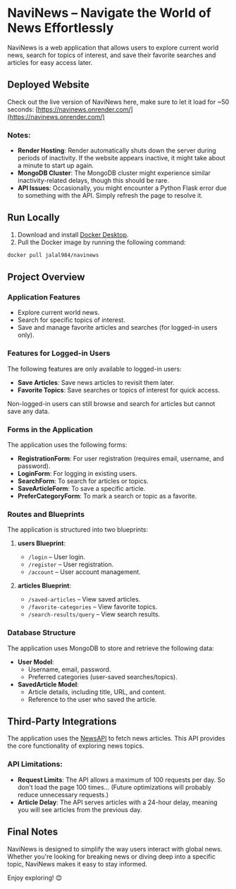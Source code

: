 # NaviNews – Navigate the World of News Effortlessly

NaviNews is a web application that allows users to explore current world news, search for topics of interest, and save their favorite searches and articles for easy access later.

## Deployed Website

Check out the live version of NaviNews here, make sure to let it load for ~50 seconds: [https://navinews.onrender.com/](https://navinews.onrender.com/)

### Notes:

- **Render Hosting**: Render automatically shuts down the server during periods of inactivity. If the website appears inactive, it might take about a minute to start up again.
- **MongoDB Cluster**: The MongoDB cluster might experience similar inactivity-related delays, though this should be rare.
- **API Issues**: Occasionally, you might encounter a Python Flask error due to something with the API. Simply refresh the page to resolve it.

## Run Locally

1. Download and install [Docker Desktop](https://www.docker.com/products/docker-desktop/).
2. Pull the Docker image by running the following command:

```bash
docker pull jalal984/navinews
```

## Project Overview

### Application Features

- Explore current world news.
- Search for specific topics of interest.
- Save and manage favorite articles and searches (for logged-in users only).

### Features for Logged-in Users

The following features are only available to logged-in users:

- **Save Articles**: Save news articles to revisit them later.
- **Favorite Topics**: Save searches or topics of interest for quick access.

Non-logged-in users can still browse and search for articles but cannot save any data.

### Forms in the Application

The application uses the following forms:

- **RegistrationForm**: For user registration (requires email, username, and password).
- **LoginForm**: For logging in existing users.
- **SearchForm**: To search for articles or topics.
- **SaveArticleForm**: To save a specific article.
- **PreferCategoryForm**: To mark a search or topic as a favorite.

### Routes and Blueprints

The application is structured into two blueprints:

1. **users Blueprint**:
   - `/login` – User login.
   - `/register` – User registration.
   - `/account` – User account management.

2. **articles Blueprint**:
   - `/saved-articles` – View saved articles.
   - `/favorite-categories` – View favorite topics.
   - `/search-results/query` – View search results.

### Database Structure

The application uses MongoDB to store and retrieve the following data:

- **User Model**:
  - Username, email, password.
  - Preferred categories (user-saved searches/topics).
- **SavedArticle Model**:
  - Article details, including title, URL, and content.
  - Reference to the user who saved the article.

## Third-Party Integrations

The application uses the [NewsAPI](https://newsapi.org/) to fetch news articles. This API provides the core functionality of exploring news topics.

### API Limitations:

- **Request Limits**: The API allows a maximum of 100 requests per day. So don't load the page 100 times... (Future optimizations will probably reduce unnecessary requests.)
- **Article Delay**: The API serves articles with a 24-hour delay, meaning you will see articles from the previous day.

## Final Notes

NaviNews is designed to simplify the way users interact with global news. Whether you're looking for breaking news or diving deep into a specific topic, NaviNews makes it easy to stay informed.

Enjoy exploring! 😊








